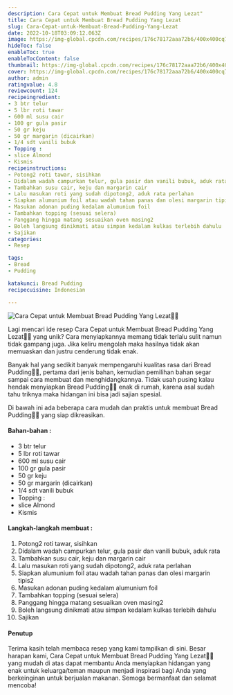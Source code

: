 ```yaml
---
description: Cara Cepat untuk Membuat Bread Pudding Yang Lezat"
title: Cara Cepat untuk Membuat Bread Pudding Yang Lezat
slug: Cara-Cepat-untuk-Membuat-Bread-Pudding-Yang-Lezat
date: 2022-10-18T03:09:12.063Z
image: https://img-global.cpcdn.com/recipes/176c78172aaa72b6/400x400cq70/photo.jpg
hideToc: false
enableToc: true
enableTocContent: false
thumbnail: https://img-global.cpcdn.com/recipes/176c78172aaa72b6/400x400cq70/photo.jpg
cover: https://img-global.cpcdn.com/recipes/176c78172aaa72b6/400x400cq70/photo.jpg
author: admin
ratingvalue: 4.8
reviewcount: 124
recipeingredient:
- 3 btr telur
- 5 lbr roti tawar
- 600 ml susu cair
- 100 gr gula pasir
- 50 gr keju
- 50 gr margarin (dicairkan)
- 1/4 sdt vanili bubuk
- Topping :
- slice Almond
- Kismis
recipeinstructions:
- Potong2 roti tawar, sisihkan
- Didalam wadah campurkan telur, gula pasir dan vanili bubuk, aduk rata
- Tambahkan susu cair, keju dan margarin cair
- Lalu masukan roti yang sudah dipotong2, aduk rata perlahan
- Siapkan alumunium foil atau wadah tahan panas dan olesi margarin tipis2
- Masukan adonan puding kedalam alumunium foil
- Tambahkan topping (sesuai selera)
- Panggang hingga matang sesuaikan oven masing2
- Boleh langsung dinikmati atau simpan kedalam kulkas terlebih dahulu
- Sajikan
categories:
- Resep

tags:
- Bread
- Pudding

katakunci: Bread Pudding
recipecuisine: Indonesian

---
```


![Cara Cepat untuk Membuat Bread Pudding Yang Lezat👩‍🍳](https://img-global.cpcdn.com/recipes/176c78172aaa72b6/400x400cq70/photo.jpg)

Lagi mencari ide resep Cara Cepat untuk Membuat Bread Pudding Yang Lezat👩‍🍳 yang unik? Cara menyiapkannya memang tidak terlalu sulit namun tidak gampang juga. Jika keliru mengolah maka hasilnya tidak akan memuaskan dan justru cenderung tidak enak.

Banyak hal yang sedikit banyak mempengaruhi kualitas rasa dari Bread Pudding👩‍🍳, pertama dari jenis bahan, kemudian pemilihan bahan segar sampai cara membuat dan menghidangkannya. Tidak usah pusing kalau hendak menyiapkan Bread Pudding👩‍🍳 enak di rumah, karena asal sudah tahu triknya maka hidangan ini bisa jadi sajian spesial.

Di bawah ini ada beberapa cara mudah dan praktis untuk membuat Bread Pudding👩‍🍳 yang siap dikreasikan.

<!--inarticleads1-->

#### Bahan-bahan :

- 3 btr telur
- 5 lbr roti tawar
- 600 ml susu cair
- 100 gr gula pasir
- 50 gr keju
- 50 gr margarin (dicairkan)
- 1/4 sdt vanili bubuk
- Topping :
- slice Almond
- Kismis

<!--inarticleads2-->

#### Langkah-langkah membuat :

1. Potong2 roti tawar, sisihkan
1. Didalam wadah campurkan telur, gula pasir dan vanili bubuk, aduk rata
1. Tambahkan susu cair, keju dan margarin cair
1. Lalu masukan roti yang sudah dipotong2, aduk rata perlahan
1. Siapkan alumunium foil atau wadah tahan panas dan olesi margarin tipis2
1. Masukan adonan puding kedalam alumunium foil
1. Tambahkan topping (sesuai selera)
1. Panggang hingga matang sesuaikan oven masing2
1. Boleh langsung dinikmati atau simpan kedalam kulkas terlebih dahulu
1. Sajikan

#### Penutup

Terima kasih telah membaca resep yang kami tampilkan di sini. Besar harapan kami, Cara Cepat untuk Membuat Bread Pudding Yang Lezat👩‍🍳 yang mudah di atas dapat membantu Anda menyiapkan hidangan yang enak untuk keluarga/teman maupun menjadi inspirasi bagi Anda yang berkeinginan untuk berjualan makanan. Semoga bermanfaat dan selamat mencoba!